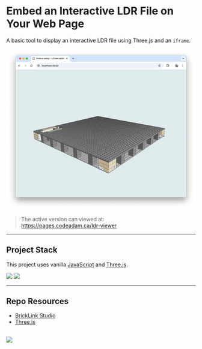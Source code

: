 # Embed an Interactive LDR File on Your Web Page

A basic tool to display an interactive LDR file using Three.js and an `iframe`. 

![GitHub Contributions](_readme/screenshot-ldr-viewer.png)

> The active version can viewed at:  
> https://pages.codeadam.ca/ldr-viewer

---

## Project Stack

This project uses vanilla [JavaScript](https://developer.mozilla.org/en-US/docs/Web/JavaScript) and [Three.js](https://threejs.org/).

<img src="https://console.codeadam.ca/api/image/javascript" width="60"> <img src="https://console.codeadam.ca/api/image/threejs" width="60"> 

---

## Repo Resources

- [BrickLink Studio](https://www.bricklink.com/v3/studio/download.page)
- [Three.js](https://threejs.org/)

<br>
<a href="https://codeadam.ca">
<img src="https://cdn.codeadam.ca/images@1.0.0/codeadam-logo-coloured-horizontal.png" width="200">
</a>
